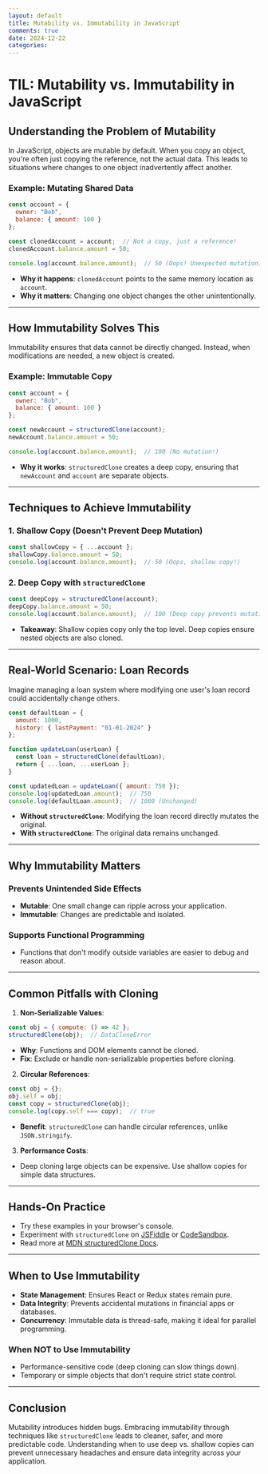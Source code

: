 ```yaml
---
layout: default
title: Mutability vs. Immutability in JavaScript
comments: true
date: 2024-12-22
categories:
---
```

# TIL: Mutability vs. Immutability in JavaScript 

## Understanding the Problem of Mutability

In JavaScript, objects are mutable by default. When you copy an object, you're often just copying the reference, not the actual data. This leads to situations where changes to one object inadvertently affect another.

### Example: Mutating Shared Data
```javascript
const account = {
  owner: "Bob",
  balance: { amount: 100 }
};

const clonedAccount = account;  // Not a copy, just a reference!
clonedAccount.balance.amount = 50;

console.log(account.balance.amount);  // 50 (Oops! Unexpected mutation)
```
- **Why it happens**: `clonedAccount` points to the same memory location as `account`.
- **Why it matters**: Changing one object changes the other unintentionally.

---

## How Immutability Solves This

Immutability ensures that data cannot be directly changed. Instead, when modifications are needed, a new object is created.

### Example: Immutable Copy
```javascript
const account = {
  owner: "Bob",
  balance: { amount: 100 }
};

const newAccount = structuredClone(account);
newAccount.balance.amount = 50;

console.log(account.balance.amount);  // 100 (No mutation!)
```
- **Why it works**: `structuredClone` creates a deep copy, ensuring that `newAccount` and `account` are separate objects.

---

## Techniques to Achieve Immutability

### 1. Shallow Copy (Doesn't Prevent Deep Mutation)
```javascript
const shallowCopy = { ...account };
shallowCopy.balance.amount = 50;
console.log(account.balance.amount);  // 50 (Oops, shallow copy!)
```

### 2. Deep Copy with `structuredClone`
```javascript
const deepCopy = structuredClone(account);
deepCopy.balance.amount = 50;
console.log(account.balance.amount);  // 100 (Deep copy prevents mutation)
```

- **Takeaway**: Shallow copies copy only the top level. Deep copies ensure nested objects are also cloned.

---

## Real-World Scenario: Loan Records
Imagine managing a loan system where modifying one user's loan record could accidentally change others.

```javascript
const defaultLoan = {
  amount: 1000,
  history: { lastPayment: "01-01-2024" }
};

function updateLoan(userLoan) {
  const loan = structuredClone(defaultLoan);
  return { ...loan, ...userLoan };
}

const updatedLoan = updateLoan({ amount: 750 });
console.log(updatedLoan.amount);  // 750
console.log(defaultLoan.amount);  // 1000 (Unchanged)
```
- **Without `structuredClone`**: Modifying the loan record directly mutates the original.
- **With `structuredClone`**: The original data remains unchanged.

---

## Why Immutability Matters

### Prevents Unintended Side Effects
- **Mutable**: One small change can ripple across your application.
- **Immutable**: Changes are predictable and isolated.

### Supports Functional Programming
- Functions that don't modify outside variables are easier to debug and reason about.

---

## Common Pitfalls with Cloning

1. **Non-Serializable Values**:
```javascript
const obj = { compute: () => 42 };
structuredClone(obj);  // DataCloneError
```
- **Why**: Functions and DOM elements cannot be cloned.
- **Fix**: Exclude or handle non-serializable properties before cloning.

2. **Circular References**:
```javascript
const obj = {};
obj.self = obj;
const copy = structuredClone(obj);
console.log(copy.self === copy);  // true
```
- **Benefit**: `structuredClone` can handle circular references, unlike `JSON.stringify`.

3. **Performance Costs**:
- Deep cloning large objects can be expensive. Use shallow copies for simple data structures.

---

## Hands-On Practice
- Try these examples in your browser's console.
- Experiment with `structuredClone` on [JSFiddle](https://jsfiddle.net/) or [CodeSandbox](https://codesandbox.io/).
- Read more at [MDN structuredClone Docs](https://developer.mozilla.org/en-US/docs/Web/API/structuredClone).

---

## When to Use Immutability
- **State Management**: Ensures React or Redux states remain pure.
- **Data Integrity**: Prevents accidental mutations in financial apps or databases.
- **Concurrency**: Immutable data is thread-safe, making it ideal for parallel programming.

### When NOT to Use Immutability
- Performance-sensitive code (deep cloning can slow things down).
- Temporary or simple objects that don't require strict state control.

---

## Conclusion
Mutability introduces hidden bugs. Embracing immutability through techniques like `structuredClone` leads to cleaner, safer, and more predictable code. Understanding when to use deep vs. shallow copies can prevent unnecessary headaches and ensure data integrity across your application.

